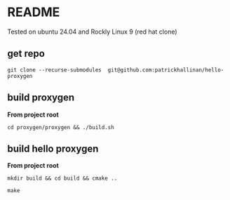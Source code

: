 # README
  
Tested on ubuntu 24.04 and Rockly Linux 9 (red hat clone)

## get repo
```
git clone --recurse-submodules  git@github.com:patrickhallinan/hello-proxygen
```

## build proxygen

**From project root**

```
cd proxygen/proxygen && ./build.sh
```

## build hello proxygen

**From project root**

```
mkdir build && cd build && cmake ..
```

```
make
```
